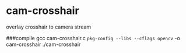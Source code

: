 # cam-crosshair
overlay crosshair to camera stream

###compile
gcc cam-crosshair.c `pkg-config --libs --cflags opencv` -o cam-crosshair
./cam-crosshair
